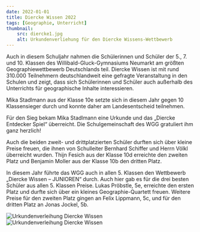 ```yaml
---
date: 2022-01-01
title: Diercke Wissen 2022
tags: [Geographie, Unterricht]
thumbnail: 
    src: diercke1.jpg
    alt: Urkundenverliehung für den Diercke Wissens-Wettbewerb
---
```


Auch in diesem Schuljahr nahmen die Schülerinnen und Schüler der 5., 7. und 10. Klassen des Willibald-Gluck-Gymnasiums Neumarkt am größten Geographiewettbewerb Deutschlands teil. Diercke Wissen ist mit rund 310.000 Teilnehmern deutschlandweit eine gefragte Veranstaltung in den Schulen und zeigt, dass sich Schülerinnen und Schüler auch außerhalb des Unterrichts für geographische Inhalte interessieren. 

Mika Stadlmann aus der Klasse 10e setzte sich in diesem Jahr gegen 10 Klassensieger durch und konnte daher am Landesentscheid teilnehmen.

Für den Sieg bekam Mika Stadlmann eine Urkunde und das „Diercke Entdecker Spiel“ überreicht. Die Schulgemeinschaft des WGG gratuliert ihm ganz herzlich! 

Auch die beiden zweit- und drittplatzierten Schüler durften sich über kleine Preise freuen, die ihnen von Schulleiter Bernhard Schiffer und Herrn Völkl überreicht wurden. Thijn Fesich aus der Klasse 10d erreichte den zweiten Platz und Benjamin Moller aus der Klasse 10b den dritten Platz. 

In diesem Jahr führte das WGG auch in allen 5. Klassen den Wettbewerb „Diercke Wissen – JUNIOREN“ durch. Auch hier gab es für die drei besten Schüler aus allen 5. Klassen Preise. Lukas Pröbstle, 5e, erreichte den ersten Platz und durfte sich über ein kleines Geographie-Quartett freuen. Weitere Preise für den zweiten Platz gingen an Felix Lippmann, 5c, und für den dritten Platz an Jonas Jockel, 5b.

![Urkundenverleihung Diercke Wissen](/images/diercke1.jpg)
![Urkundenverleihung Diercke Wissen](/images/diercke2.jpg)
